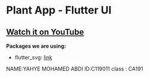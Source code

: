 # Plant App - Flutter UI

## [Watch it on YouTube](https://youtu.be/LN668OAUrK4)

**Packages we are using:**

- flutter_svg: [link](https://pub.dev/packages/flutter_svg)


 
 NAME:YAHYE MOHAMED ABDI
  ID:C119011
  class : CA191
